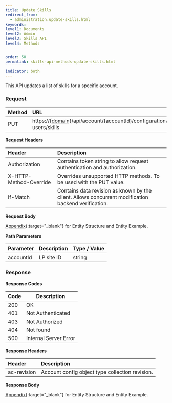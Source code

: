 ```yaml
---
title: Update Skills
redirect_from:
  - administration.update-skills.html
keywords:
level1: Documents
level2: Admin
level3: Skills API
level4: Methods


order: 50
permalink: skills-api-methods-update-skills.html

indicator: both
---
```


This API updates a list of skills for a specific account.

### Request

 |Method | URL |
 |:--- | :--- |
 |PUT | https://[{domain}](https://developers.liveperson.com/agent-domain-domain-api.html)/api/account/{accountId}/configuration/le-users/skills |

**Request Headers**

| Header | Description |
 |:--- | :--- |
 |Authorization | Contains token string to allow request authentication and authorization.  |
 |X-HTTP-Method-Override|  Overrides unsupported HTTP methods.  To be used with the PUT value. |
 |If-Match  |Contains data revision as known by the client. Allows concurrent modification backend verification.  |
  
**Request Body** 

[Appendix](administration-skills-appendix.html){:target="_blank"} for Entity Structure and Entity Example.

**Path Parameters**

 |Parameter | Description  |Type / Value |
 |:---|  :--- | :--- |
 |accountId | LP site ID | string  |

### Response

**Response Codes** 

| Code | Description           |
|------|-----------------------|
| 200  | OK                    |
| 401  | Not Authenticated     |
| 403  | Not Authorized        | 
| 404  | Not found             | 
| 500  | Internal Server Error |

**Response Headers**

 |Header  |Description |
| :-------  | :-----  |
| ac-revision | Account config object type collection revision. | 

**Response Body**

[Appendix](administration-skills-appendix.html){:target="_blank"} for Entity Structure and Entity Example.
